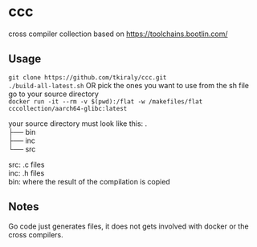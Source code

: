 # ccc

cross compiler collection based on https://toolchains.bootlin.com/

## Usage

`git clone https://github.com/tkiraly/ccc.git`  
`./build-all-latest.sh` OR pick the ones you want to use from the sh file  
go to your source directory  
`docker run -it --rm -v $(pwd):/flat -w /makefiles/flat cccollection/aarch64-glibc:latest`

your source directory must look like this:
.  
├── bin  
├── inc  
└── src  

src: .c files  
inc: .h files  
bin: where the result of the compilation is copied  

## Notes

Go code just generates files, it does not gets involved with docker or the cross compilers.